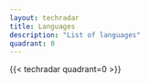 ```yaml
---
layout: techradar
title: Languages
description: "List of languages"
quadrant: 0
---
```

{{< techradar quadrant=0 >}}
